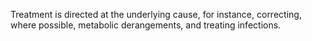 Treatment is directed at the underlying cause, for instance, correcting, where possible, metabolic derangements, and treating infections.